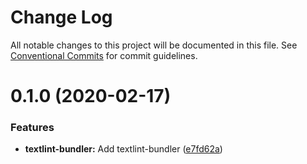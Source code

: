 # Change Log

All notable changes to this project will be documented in this file.
See [Conventional Commits](https://conventionalcommits.org) for commit guidelines.

# 0.1.0 (2020-02-17)


### Features

* **textlint-bundler:** Add textlint-bundler ([e7fd62a](https://github.com/mobilusoss/textlint-browser-runner/commit/e7fd62ad0722765cf47ee2c450af46a642c886c2))

